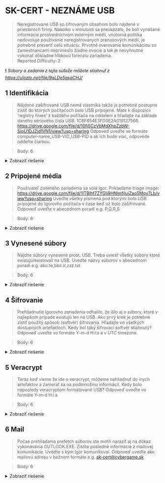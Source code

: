 # SK-CERT - NEZNÁME USB
> Neregistrované USB so šifrovaným obsahom bolo nájdené v priestoroch firmy. Nakolko v minulosti sa preukázalo, že boli vynášané informácie prostredníctvom externým médií, vnútorná politika nedovoluje používanie neregistrovanych prenosových médií, je potrebné preveriť celú situáciu. Prvotné overovanie komunikáciou so zamestnancami neprinieslo žiadne ovocie a tak je nevyhnutné vykonať dôkladne hĺbkovú forenziu zariadenia.<br/>
Reported Difficulty: 2

:exclamation: *Súbory a zadania z tejto súťaže môžete stiahnuť z https://ulozto.net/file/9qLDe5asaCHJ/*

## 1 Identifikácia
> Nájdené zašifrované USB nemá vlastníka takže je potrebné postupne zistiť do ktorých počítačoch bolo USB pripojené. Máte k dispozícii ‘registry hives’ z každého počítača na oddelení a hľadajte na základe daného sériového čísla USB: 1C6F654E3FD0E2A019127566.
https://drive.google.com/file/d/10fj5CzVbMdXhpZzbW-SipU1DJZjd1VN1/view?usp=sharing
Odpoveď uveďte vo formáte computer-name_USB-VID_USB-PID a ak ich bude viac, odpovede oddeľte čiarkou.

> Body: 6

<details>
<summary>Zobraziť riešenie</summary>

Po prestudovani co to je za obsah, zistujeme ze je to [Kroll Artifact Parser and Extractor (KAPE)](https://www.kroll.com/en/insights/publications/cyber/kroll-artifact-parser-extractor-kape). Dalsie studovanie nas priviedlo [Registry Explorer](https://f001.backblazeb2.com/file/EricZimmermanTools/net6/RegistryExplorer.zip) do ktoreho sme nalodovali exportnute registry a jednoduchim find sme hladali USB ID `1C6F654E3FD0E2A019127566`. Jediny zaznam bol najdeni v pocitaci `DESKTOP-J3G0A8R` uzivatela `Igor`:

![](images/2022-03-17-20-36-13.png)

```
flag: DESKTOP-J3G0A8R_0951_1666
```
</details>

## 2 Pripojené média
> Používateľ zisteného zariadenia sa volá Igor.
Prikladáme triage image: https://drive.google.com/file/d/1ITBlhf7ZYGIi9HNlmfilujZao5Mqv7Lb/view?usp=sharing
Uveďte všetky písmená pod ktorými bolo USB pripojené do Igorovho počítača v čase keď už bolo zašifrované. Odpoveď uveďte v abecednom poradí e.g. P,Q,R,S

> Body: 6

<details>
<summary>Zobraziť riešenie</summary>

V tomto sme dlho hrabali, hladali cez Registry Explorer, USBDriveLog, kym sme si nevsimli pod `SYSTEM\MountedDevices` kluce s `VeraCryptVolume` hodnotami, a potom len spravne usporiadat pismena podla abecedy. 

![](images/2022-03-19-17-26-34.png)

Najprv som skusil `W,Z`, lebo som myslel ze je to ten DataTraveler kluc kedze oba volumes boli `\??\Volume{83fed91d-6fdf-11ec-977b-000c290d5055`- nepreslo, potom som skusil iba `A` - tiez neslo, tak potom len zostalo:

```
flag: A,W,Z
```
</details>

## 3 Vynesené súbory
> Nájdite súbory vynesené prost. USB. Treba uviesť všetky súbory ktoré existujú/existovali na USB. Uveďte názvy súborov v abecednom poradí e.g. abc.te,bbc.lr,zzz.txt

> Body: 6

<details>
<summary>Zobraziť riešenie</summary>

Pouzitim Eric Zimmermanovho [JumpList Explorer](https://f001.backblazeb2.com/file/EricZimmermanTools/net6/JumpListExplorer.zip) sme si nalodovali Igorove `JumpLists` z `` a mame subory ktore boli na diskoch A, W a Z:

![](images/2022-03-21-20-46-54.png)

*Poznamka pre buduceho mna: davat pozor na `Sort Lines Lexicographically Ascending` ktore berie do uvahy case, co ma stalo desiatky nesupesnych pokusov a zopar stratenych dni.* 

```
flag: kopia faxu.docx,passwords.txt,poznamky.docx,Strategia_kybernetickej_bezpecnosti_2021.pdf
```
</details>

## 4 Šifrovanie
> Prehliadnutie Igorovho zariadenia odhalilo, že išlo aj o súbory, ktoré v najlepšom prípade existujú len na USB. Ako prvý krok je potrebné zistiť použitý spôsob (softvér) šifrovania. Hľadajte vo všetkých dostupných artefaktoch. Kedy bol taký šifrovací softvér stiahnutý? Odpoveď uveďte vo formáte Y-m-d H:i:s a v UTC timezone.

> Body: 6

<details>
<summary>Zobraziť riešenie</summary>

Vieme ze pouzity sifrovaci software bol VeraCrypt, a odpoved kedy bol stiahnuty skusime najst `Downloads` adresar pre uzivatela Igor. Ten sa ale nenachadza v image disku, ale mame tam $MFT (Windows Master File Table) v ktorom skusime najst metadata z C:\ disku.
Pouzijeme [MFTExplorer](https://f001.backblazeb2.com/file/EricZimmermanTools/net6/MFTExplorer.zip) a najdeme subor `VeraCrypt Setup 1.25.4.exe` v `C:\Users\Igor\Downloads` kde `Modified On` je cas ked bol subor stiahnuty:

![](images/2022-03-21-22-30-24.png)

```
flag: 2022-01-07 17:50:29
```
</details>

## 5 Veracrypt
> Teraz keď vieme že ide o veracrypt, môžeme nahliadnuť do inych artefaktov a zamerať sa na podmnožinu informácií. Kedy bolo naposledy veracryptom formátované USB? Odpoveď uveďte vo formáte Y-m-d H:i:s

> Body: 6

<details>
<summary>Zobraziť riešenie</summary>

Vacisnu info o VeraCrypt artefaktoch sme cerpali z http://web.archive.org/web/20201204131937/https://sparky.tech/tracking-encryption-part-1-veracrypt-usage/

Najprv skusame `last write timestamps` klucov pod `SOFTWARE\Microsoft\Windows\CurrentVersion\Explorer\BitBucket\Volume` co by malo predstavovat kedy naposledy bol VeraCrypt volume vytvoreny:

![](images/2022-04-04-18-18-40.png)

Ani jeden z tych timestampov nebol spravny flag.

Dalej skusame `last write timestamp` klucov pod `SOFTWARE\Microsoft\Windows\CurrentVersion\Explorer\MountPoints2` ale ani jeden nebol akceptovany.

![](images/2022-04-04-18-28-33.png)

Ani `2022-02-22 13:57:09` co je `Execution Time` pre ` ControlSet001\Services\bam\State\UserSettings\S-1-5-21-1205748010-4293533567-3470189221-1001\Device\HarddiskVolume3\Program Files\VeraCrypt\VeraCrypt.exe`

Zufalstvo... ideme spat na zaciatok, citame znovu clanok `veractypt usage` uvedeny na zaciatku a pozerame `Prefetch | If enabled, Prefetch will contain evidence of VeraCrypt usage`... z triage image vidime ze mame subor `E:\C\Windows\prefetch` a je to jedine co sme este neskusili. Rychle googlenie a zistujeme ze v `Prefetch` sa nachadzaju timestampy a ine informacie ktore Windows uklada pri spustani suborov - zeby to bolo ono? Nahazame znovu tool na parsovanie tychto suborov v Ericovej zbierke [PECmd](https://f001.backblazeb2.com/file/EricZimmermanTools/net6/PECmd.zip), spustame tool pomocou prikazu: 
```
.\PECmd.exe -f "E:\C\Windows\prefetch\VERACRYPT FORMAT.EXE-F9A51BF8.pf"
```
a mame konecne spavny timestamp:

![](images/2022-04-05-09-14-19.png)

```
flag: 2022-01-07 18:37:34
```
</details>

## 6 Mail
> Počas prehliadania prefetch súborov ste mohli naraziť aj na dôkaz vykonávania OUTLOOK.EXE. Zistite posledné informácie z mailovej komunikácie. Uveďte s kým Igor komunikoval. Odpoveď uveďte ako mailovú adresu v bežnom formáte e.g. sk-cert@cybergame.sk

> Body: 6

<details>
<summary>Zobraziť riešenie</summary>

Tento flag bol len uz ceresnickou na torte, jednoducho sme otvorili Outlook offline data file `iviechagor@gmail.com.ost` z tirage image ktory sa nachazal v `E:\C\Users\Igor\AppData\Local\Microsoft\Outlook` a zistili s kym komunikoval:

![](images/2022-04-05-09-18-19.png)

```
flag: silvia.plaker@gmail.com
```
</details>


